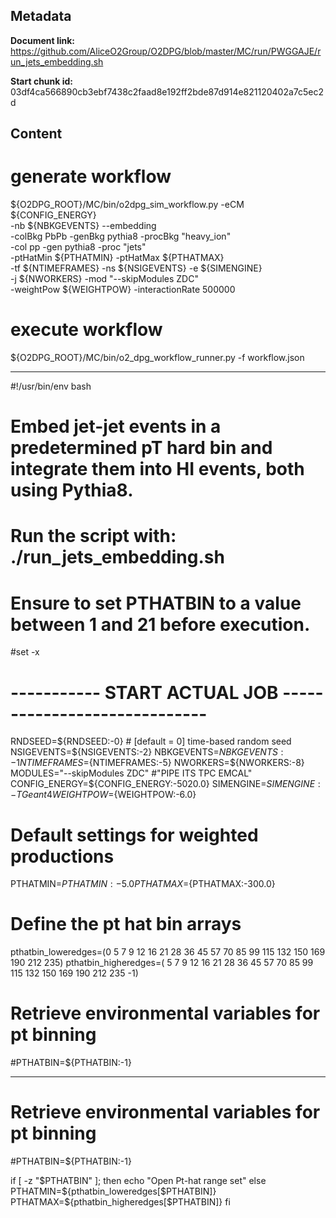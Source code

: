 ## Metadata

**Document link:** https://github.com/AliceO2Group/O2DPG/blob/master/MC/run/PWGGAJE/run_jets_embedding.sh

**Start chunk id:** 03df4ca566890cb3ebf7438c2faad8e192ff2bde87d914e821120402a7c5ec2d

## Content

# generate workflow
${O2DPG_ROOT}/MC/bin/o2dpg_sim_workflow.py -eCM ${CONFIG_ENERGY} \
                                           -nb ${NBKGEVENTS} --embedding                          \
                                           -colBkg PbPb -genBkg pythia8 -procBkg "heavy_ion"      \
                                           -col    pp   -gen    pythia8 -proc    "jets"           \
                                           -ptHatMin ${PTHATMIN} -ptHatMax ${PTHATMAX}            \
                                           -tf ${NTIMEFRAMES} -ns ${NSIGEVENTS} -e ${SIMENGINE}   \
                                           -j ${NWORKERS} -mod "--skipModules ZDC"                \
                                           -weightPow ${WEIGHTPOW} -interactionRate 500000
# execute workflow
${O2DPG_ROOT}/MC/bin/o2_dpg_workflow_runner.py -f workflow.json

---

#!/usr/bin/env bash

# Embed jet-jet events in a predetermined pT hard bin and integrate them into HI events, both using Pythia8.
# Run the script with: ./run_jets_embedding.sh
# Ensure to set PTHATBIN to a value between 1 and 21 before execution.

#set -x


# ----------- START ACTUAL JOB  -----------------------------

RNDSEED=${RNDSEED:-0}   # [default = 0] time-based random seed
NSIGEVENTS=${NSIGEVENTS:-2}
NBKGEVENTS=${NBKGEVENTS:-1}
NTIMEFRAMES=${NTIMEFRAMES:-5}
NWORKERS=${NWORKERS:-8}
MODULES="--skipModules ZDC" #"PIPE ITS TPC EMCAL"
CONFIG_ENERGY=${CONFIG_ENERGY:-5020.0}
SIMENGINE=${SIMENGINE:-TGeant4}
WEIGHTPOW=${WEIGHTPOW:-6.0}

# Default settings for weighted productions
PTHATMIN=${PTHATMIN:-5.0}
PTHATMAX=${PTHATMAX:-300.0}

# Define the pt hat bin arrays
pthatbin_loweredges=(0 5 7 9 12 16 21 28 36 45 57 70 85 99 115 132 150 169 190 212 235)
pthatbin_higheredges=( 5 7 9 12 16 21 28 36 45 57 70 85 99 115 132 150 169 190 212 235 -1)

# Retrieve environmental variables for pt binning
#PTHATBIN=${PTHATBIN:-1}

---

# Retrieve environmental variables for pt binning
#PTHATBIN=${PTHATBIN:-1}

if [ -z "$PTHATBIN" ]; then
    echo "Open Pt-hat range set"
else
  PTHATMIN=${pthatbin_loweredges[$PTHATBIN]}
  PTHATMAX=${pthatbin_higheredges[$PTHATBIN]}
fi